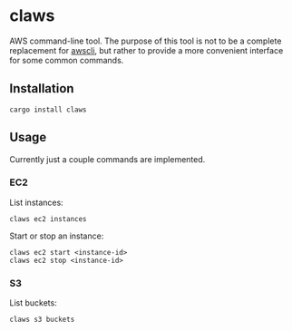 # claws

AWS command-line tool. The purpose of this tool is not to be a
complete replacement for [awscli](https://aws.amazon.com/cli), but
rather to provide a more convenient interface for some common
commands.

## Installation

    cargo install claws

## Usage

Currently just a couple commands are implemented.

### EC2

List instances:

    claws ec2 instances
    
Start or stop an instance:

    claws ec2 start <instance-id>
    claws ec2 stop <instance-id>
    
### S3
    
List buckets:

    claws s3 buckets
